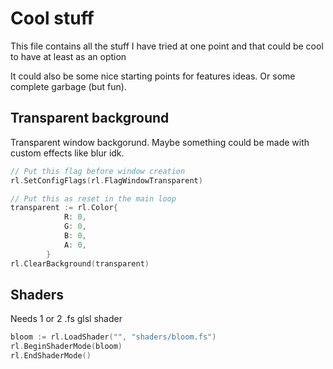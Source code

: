 # Cool stuff

This file contains all the stuff I have tried at one point and that could be cool to have at least as an option

It could also be some nice starting points for features ideas. Or some complete garbage (but fun).

## Transparent background

Transparent window backgorund. Maybe something could be made with custom effects like blur idk. 

```go
// Put this flag before window creation
rl.SetConfigFlags(rl.FlagWindowTransparent)

// Put this as reset in the main loop
transparent := rl.Color{
			R: 0,
			G: 0,
			B: 0,
			A: 0,
		}
rl.ClearBackground(transparent)
```

## Shaders 

Needs 1 or 2 .fs glsl shader

```go
bloom := rl.LoadShader("", "shaders/bloom.fs")
rl.BeginShaderMode(bloom)
rl.EndShaderMode()
```
